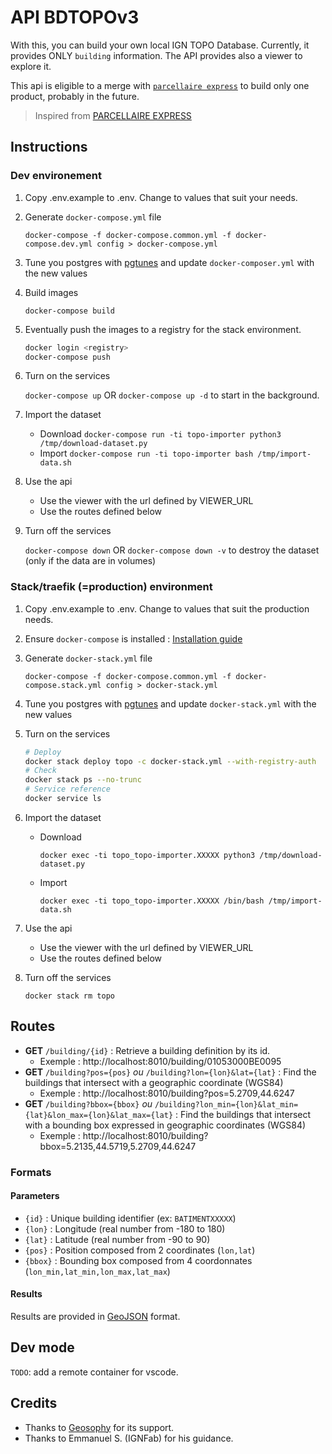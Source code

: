 # API BDTOPOv3 

With this, you can build your own local IGN TOPO Database. Currently, it provides ONLY `building` information.
The API provides also a viewer to explore it. 

This api is eligible to a merge with [`parcellaire express`](https://github.com/esgn/api-parcellaire-express) to build only one product, probably in the future. 

> Inspired from [PARCELLAIRE EXPRESS](https://github.com/esgn/api-parcellaire-express)

## Instructions

### Dev environement

1. Copy .env.example to .env. Change to values that suit your needs.
2. Generate `docker-compose.yml` file

    `docker-compose -f docker-compose.common.yml -f docker-compose.dev.yml config > docker-compose.yml`

3. Tune you postgres with [pgtunes](https://pgtune.leopard.in.ua/#/) and update `docker-composer.yml` with the new values

4. Build images

    `docker-compose build`

5. Eventually push the images to a registry for the stack environment.

    ```bash
    docker login <registry>
    docker-compose push
    ```

6. Turn on the services

    `docker-compose up` OR `docker-compose up -d` to start in the background.

7. Import the dataset
    * Download
        `docker-compose run -ti topo-importer python3 /tmp/download-dataset.py`
    * Import
        `docker-compose run -ti topo-importer bash /tmp/import-data.sh`

8. Use the api
    * Use the viewer with the url defined by VIEWER_URL
    * Use the routes defined below

9.  Turn off the services

    `docker-compose down`
    OR
    `docker-compose down -v` to destroy the dataset (only if the data are in volumes)

### Stack/traefik (=production) environment

1. Copy .env.example to .env. Change to values that suit the production needs.
2. Ensure `docker-compose` is installed : [Installation guide](https://docs.docker.com/compose/install/)
3. Generate `docker-stack.yml` file

    `docker-compose -f docker-compose.common.yml -f docker-compose.stack.yml config > docker-stack.yml`

4. Tune you postgres with [pgtunes](https://pgtune.leopard.in.ua/#/) and update `docker-stack.yml` with the new values

5. Turn on the services

    ```bash
    # Deploy
    docker stack deploy topo -c docker-stack.yml --with-registry-auth
    # Check 
    docker stack ps --no-trunc
    # Service reference 
    docker service ls
    ```    

6. Import the dataset
    * Download
  
      `docker exec -ti topo_topo-importer.XXXXX python3 /tmp/download-dataset.py`

    * Import

      `docker exec -ti topo_topo-importer.XXXXX /bin/bash /tmp/import-data.sh`


7. Use the api
    * Use the viewer with the url defined by VIEWER_URL
    * Use the routes defined below

8.  Turn off the services

    `docker stack rm topo`


## Routes

* **GET** `/building/{id}` : Retrieve a building definition by its id.
  * Exemple : http://localhost:8010/building/01053000BE0095
* **GET** `/building?pos={pos}` *ou* `/building?lon={lon}&lat={lat}` : Find the buildings that intersect with a geographic coordinate (WGS84)
  * Exemple : http://localhost:8010/building?pos=5.2709,44.6247
* **GET** `/building?bbox={bbox}` *ou* `/building?lon_min={lon}&lat_min={lat}&lon_max={lon}&lat_max={lat}` : Find the buildings that intersect with a bounding box expressed in geographic coordinates (WGS84)
  * Exemple : http://localhost:8010/building?bbox=5.2135,44.5719,5.2709,44.6247

### Formats

#### Parameters

* `{id}` : Unique building identifier (ex: `BATIMENTXXXXX`)
* `{lon}` : Longitude (real number from -180 to 180)
* `{lat}` : Latitude (real number from -90 to 90)
* `{pos}` : Position composed from 2 coordinates (`lon,lat`)
* `{bbox}` : Bounding box composed from 4 coordonnates (`lon_min,lat_min,lon_max,lat_max`)

#### Results

Results are provided in [GeoJSON](https://geojson.org/) format.

## Dev mode 

`TODO`: add a remote container for vscode.

## Credits
- Thanks to [Geosophy](https://www.geosophy.io) for its support.
- Thanks to Emmanuel S. (IGNFab) for his guidance.